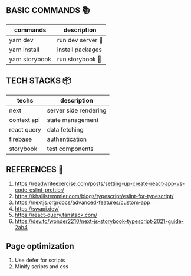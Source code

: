 ## BASIC COMMANDS :books:
|     commands    |  description       |
|-----------------|--------------------|
| yarn dev        | run dev server 🏃  |
| yarn install    | install packages   |
| yarn storybook  | run storybook   🏃 |


## TECH STACKS 📦 
|  techs               |   description          |
|----------------------|------------------------|
| next                 |  server side rendering |
| context api          |  state management      |
| react query          |  data fetching         |
| firebase             |  authentication        |
| storybook            |  test components       |

## REFERENCES :book:
1. https://readwriteexercise.com/posts/setting-up-create-react-app-vs-code-eslint-prettier/
2. https://khalilstemmler.com/blogs/typescript/eslint-for-typescript/
3. https://nextjs.org/docs/advanced-features/custom-app
4. https://swapi.dev/
5. https://react-query.tanstack.com/
6. https://dev.to/wonder2210/next-js-storybook-typescript-2021-guide-2ab4

## Page optimization
1. Use defer for scripts
2. Minify scripts and css



